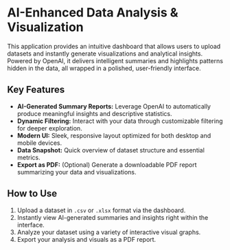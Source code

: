 #  AI-Enhanced Data Analysis & Visualization

This application provides an intuitive dashboard that allows users to upload datasets and instantly generate visualizations and analytical insights. Powered by OpenAI, it delivers intelligent summaries and highlights patterns hidden in the data, all wrapped in a polished, user-friendly interface.

##  Key Features

- **AI-Generated Summary Reports:** Leverage OpenAI to automatically produce meaningful insights and descriptive statistics.
- **Dynamic Filtering:** Interact with your data through customizable filtering for deeper exploration.
- **Modern UI:** Sleek, responsive layout optimized for both desktop and mobile devices.
- **Data Snapshot:** Quick overview of dataset structure and essential metrics.
- **Export as PDF:** (Optional) Generate a downloadable PDF report summarizing your data and visualizations.

##  How to Use

1. Upload a dataset in `.csv` or `.xlsx` format via the dashboard.
2. Instantly view AI-generated summaries and insights right within the interface.
3. Analyze your dataset using a variety of interactive visual graphs.
4. Export your analysis and visuals as a PDF report.

